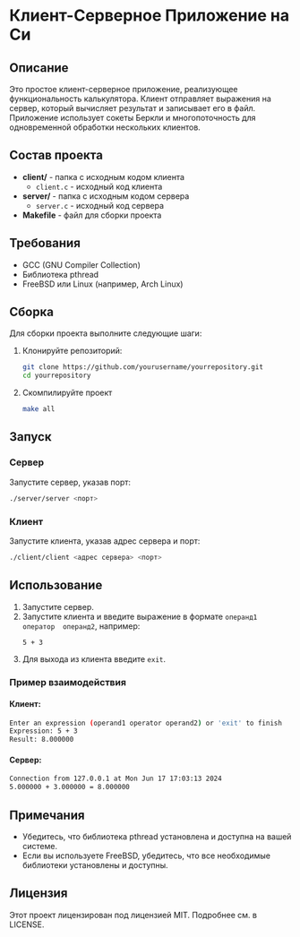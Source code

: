 # Клиент-Серверное Приложение на Си

## Описание
Это простое клиент-серверное приложение, реализующее функциональность калькулятора. Клиент отправляет выражения на сервер, который вычисляет результат и записывает его в файл. Приложение использует сокеты Беркли и многопоточность для одновременной обработки нескольких клиентов.

## Состав проекта

- **client/** - папка с исходным кодом клиента
  - `client.c` - исходный код клиента
- **server/** - папка с исходным кодом сервера
  - `server.c` - исходный код сервера
- **Makefile** - файл для сборки проекта

## Требования

- GCC (GNU Compiler Collection)
- Библиотека pthread
- FreeBSD или Linux (например, Arch Linux)

## Сборка

Для сборки проекта выполните следующие шаги:

1. Клонируйте репозиторий:
   ```sh
   git clone https://github.com/yourusername/yourrepository.git
   cd yourrepository
   ```
2. Скомпилируйте проект
   ```sh
   make all
   ```

## Запуск
### Сервер 

Запустите сервер, указав порт:
```sh
./server/server <порт>
```

### Клиент

Запустите клиента, указав адрес сервера и порт:
```sh
./client/client <адрес сервера> <порт>
```

## Использование
1. Запустите сервер.
2. Запустите клиента и введите выражение в формате `операнд1 оператор 
   операнд2`, например:
   ```sh 
   5 + 3
   ```
3. Для выхода из клиента введите `exit`.

### Пример взаимодействия
#### Клиент:
```sh
Enter an expression (operand1 operator operand2) or 'exit' to finish
Expression: 5 + 3
Result: 8.000000
```

#### Сервер:
```sh 
Connection from 127.0.0.1 at Mon Jun 17 17:03:13 2024
5.000000 + 3.000000 = 8.000000
```

## Примечания

- Убедитесь, что библиотека pthread установлена и доступна на вашей системе.
- Если вы используете FreeBSD, убедитесь, что все необходимые библиотеки    установлены и доступны.

## Лицензия

Этот проект лицензирован под лицензией MIT. Подробнее см. в LICENSE.